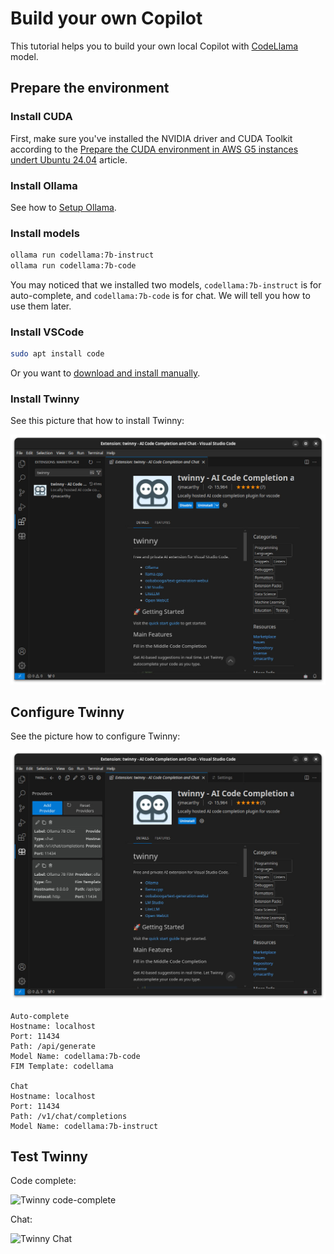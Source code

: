 # Build your own Copilot

This tutorial helps you to build your own local Copilot with [CodeLlama](https://github.com/meta-llama/codellama) model.

## Prepare the environment

### Install CUDA

First, make sure you've installed the NVIDIA driver and CUDA Toolkit according to the [Prepare the CUDA environment in AWS G5 instances undert Ubuntu 24.04](https://github.com/hardenedlinux/ai-infra/blob/master/base/aws-g5-cuda-dev-environment.md) article.

### Install Ollama

See how to [Setup Ollama](https://github.com/hardenedlinux/ai-infra/blob/master/base/ollama-setup.md).

### Install models

```bash
ollama run codellama:7b-instruct
ollama run codellama:7b-code
```

You may noticed that we installed two models, `codellama:7b-instruct` is for auto-complete, and `codellama:7b-code` is for chat. We will tell you how to use them later.

### Install VSCode

```bash
sudo apt install code
```

Or you want to [download and install manually](https://code.visualstudio.com/Download).

### Install Twinny

See this picture that how to install Twinny:

<center>
<img src="../img/twinny.jpg" alt="Twinny"/>
</center>

## Configure Twinny

See the picture how to configure Twinny:

<center>
<img src="../img/twinny-config.jpg" alt="Twinny Config"/>
</center>


```
Auto-complete
Hostname: localhost
Port: 11434
Path: /api/generate
Model Name: codellama:7b-code
FIM Template: codellama

Chat
Hostname: localhost
Port: 11434
Path: /v1/chat/completions
Model Name: codellama:7b-instruct
```

## Test Twinny

Code complete:

<img src="https://github.com/rjmacarthy/twinny/assets/5537428/69f567c0-2700-4474-b621-6099255bc87b" alt="Twinny code-complete"/>
</center>

Chat:

<img src="https://github.com/rjmacarthy/twinny/assets/5537428/a5c5bb34-60f6-41f6-8226-c62cf4c17c1d" alt="Twinny Chat"/>
</center>
